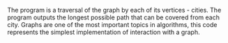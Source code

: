 The program is a traversal of the graph by each of its vertices - cities. The program outputs the longest possible path that can be covered from each city.
Graphs are one of the most important topics in algorithms, this code represents the simplest implementation of interaction with a graph.
